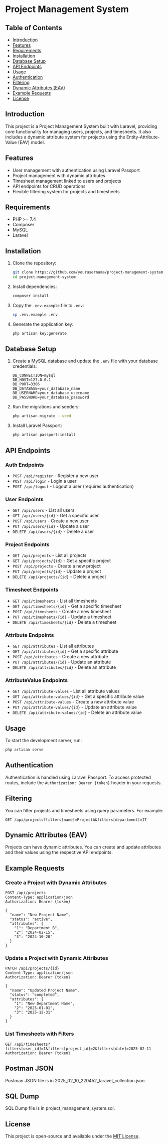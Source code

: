 # Project Management System

## Table of Contents
- [Introduction](#introduction)
- [Features](#features)
- [Requirements](#requirements)
- [Installation](#installation)
- [Database Setup](#database-setup)
- [API Endpoints](#api-endpoints)
- [Usage](#usage)
- [Authentication](#authentication)
- [Filtering](#filtering)
- [Dynamic Attributes (EAV)](#dynamic-attributes-eav)
- [Example Requests](#example-requests)
- [License](#license)

## Introduction
This project is a Project Management System built with Laravel, providing core functionality for managing users, projects, and timesheets. It also includes a dynamic attribute system for projects using the Entity-Attribute-Value (EAV) model.

## Features
- User management with authentication using Laravel Passport
- Project management with dynamic attributes
- Timesheet management linked to users and projects
- API endpoints for CRUD operations
- Flexible filtering system for projects and timesheets

## Requirements
- PHP >= 7.4
- Composer
- MySQL
- Laravel

## Installation
1. Clone the repository:
   ```bash
   git clone https://github.com/yourusername/project-management-system.git
   cd project-management-system
   ```

2. Install dependencies:
   ```bash
   composer install
   ```

3. Copy the `.env.example` file to `.env`:
   ```bash
   cp .env.example .env
   ```

4. Generate the application key:
   ```bash
   php artisan key:generate
   ```

## Database Setup
1. Create a MySQL database and update the `.env` file with your database credentials:
   ```env
   DB_CONNECTION=mysql
   DB_HOST=127.0.0.1
   DB_PORT=3306
   DB_DATABASE=your_database_name
   DB_USERNAME=your_database_username
   DB_PASSWORD=your_database_password
   ```

2. Run the migrations and seeders:
   ```bash
   php artisan migrate --seed
   ```

3. Install Laravel Passport:
   ```bash
   php artisan passport:install
   ```

## API Endpoints
### Auth Endpoints
- `POST /api/register` - Register a new user
- `POST /api/login` - Login a user
- `POST /api/logout` - Logout a user (requires authentication)

### User Endpoints
- `GET /api/users` - List all users
- `GET /api/users/{id}` - Get a specific user
- `POST /api/users` - Create a new user
- `PUT /api/users/{id}` - Update a user
- `DELETE /api/users/{id}` - Delete a user

### Project Endpoints
- `GET /api/projects` - List all projects
- `GET /api/projects/{id}` - Get a specific project
- `POST /api/projects` - Create a new project
- `PUT /api/projects/{id}` - Update a project
- `DELETE /api/projects/{id}` - Delete a project

### Timesheet Endpoints
- `GET /api/timesheets` - List all timesheets
- `GET /api/timesheets/{id}` - Get a specific timesheet
- `POST /api/timesheets` - Create a new timesheet
- `PUT /api/timesheets/{id}` - Update a timesheet
- `DELETE /api/timesheets/{id}` - Delete a timesheet

### Attribute Endpoints
- `GET /api/attributes` - List all attributes
- `GET /api/attributes/{id}` - Get a specific attribute
- `POST /api/attributes` - Create a new attribute
- `PUT /api/attributes/{id}` - Update an attribute
- `DELETE /api/attributes/{id}` - Delete an attribute

### AttributeValue Endpoints
- `GET /api/attribute-values` - List all attribute values
- `GET /api/attribute-values/{id}` - Get a specific attribute value
- `POST /api/attribute-values` - Create a new attribute value
- `PUT /api/attribute-values/{id}` - Update an attribute value
- `DELETE /api/attribute-values/{id}` - Delete an attribute value

## Usage
To start the development server, run:
```bash
php artisan serve
```

## Authentication
Authentication is handled using Laravel Passport. To access protected routes, include the `Authorization: Bearer {token}` header in your requests.

## Filtering
You can filter projects and timesheets using query parameters. For example:
```http
GET /api/projects?filters[name]=ProjectA&filters[department]=IT
```

## Dynamic Attributes (EAV)
Projects can have dynamic attributes. You can create and update attributes and their values using the respective API endpoints.

## Example Requests
### Create a Project with Dynamic Attributes
```http
POST /api/projects
Content-Type: application/json
Authorization: Bearer {token}

{
  "name": "New Project Name",
  "status": "active",
  "attributes": {
    "1": "Department B",
    "2": "2024-02-15",
    "3": "2024-10-20"
  }
}
```

### Update a Project with Dynamic Attributes
```http
PATCH /api/projects/{id}
Content-Type: application/json
Authorization: Bearer {token}

{
  "name": "Updated Project Name",
  "status": "completed",
  "attributes": {
    "1": "New Department Name",
    "2": "2025-01-01",
    "3": "2025-12-31"
  }
}
```

### List Timesheets with Filters
```http
GET /api/timesheets?filters[user_id]=1&filters[project_id]=2&filters[date]=2025-02-11
Authorization: Bearer {token}
```

## Postman JSON
Postman JSON file is in 2025_02_10_220452_laravel_collection.json. 

## SQL Dump
SQL Dump file is in project_management_system.sql. 

## License
This project is open-source and available under the [MIT License](LICENSE).